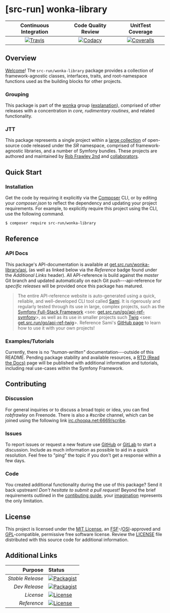 # [src-run] wonka-library

| Continuous Integration |   Code Quality Review   |    UnitTest Coverage    |
|:----------------------:|:-----------------------:|:-----------------------:|
| [![Travis](https://get.src.run/wonka-library/travis_shield)](https://get.src.run/wonka-library/travis) | [![Codacy](https://get.src.run/wonka-library/codacy_shield)](https://get.src.run/wonka-library/codacy) | [![Coveralls](https://get.src.run/wonka-library/coveralls_shield)](https://get.src.run/wonka-library/coveralls) |

## Overview

[Welcome](https://get.src.run/go/readme_welcome)!
The `src-run/wonka-library` package provides
a collection of framework-agnostic classes, interfaces, traits, and root-namespace functions used as the building blocks for other projects.

### Grouping

This package is part of the [wonka](https://get.src.run/wonka-library/group)
group ([explanation](https://get.src.run/wonka-library/group_explanation)),
comprised of other releases with a concentration in 
*core, rudimentary routines*,
and related functionality.

### JTT

This package represents a single project within a
[large collection](https://get.src.run/go/explore) of open-source code released
under the *SR* namespace, comprised of framework-agnostic libraries,
and a number of Symfony bundles. These projects are authored and maintained
by [Rob Frawley 2nd](https://get.src.run/rmf) and 
[collaborators](https://get.src.run/wonka-library/github_collaborators).

## Quick Start

### Installation

Get the code by requiring it explicitly via the [Composer](https://getcomposer.com)
CLI, or by editing your *composer.json* to reflect the dependency and updating
your project requirements. For example, to explicitly require this project using
the CLI, use the following command.

```bash
$ composer require src-run/wonka-library
```

## Reference

### API Docs

This package's API-documentation is available at [get.src.run/wonka-library/api](https://get.src.run/wonka-library/api),
(as well as linked below via the *Reference* badge found under the *Additional Links*
header). All API-reference is build against the *master* Git branch and updated
automatically on each Git push---api-reference for *specific releases* will
be provided once this package has matured.

> The entire API-reference website is auto-generated using a quick,
> reliable, and well-developed CLI tool called [Sami](https://get.src.run/go/sami).
> It is rigerously and regularly tested through its use in large, complex projects,
> such as the [Symfony Full-Stack Framework](https://get.src.run/go/symfony) 
> <see: [get.src.run/go/api-ref-symfony](https://get.src.run/go/symfony-api)>, as well
> as its use in smaller projects such
> [Twig](https://get.src.run/go/sami-twig)
> <see: [get.src.run/go/api-ref-twig](https://get.src.run/go/twig-api)>.
> Reference Sami's [GitHub page](https://get.src.run/go/sami) to learn how to use
> it with your own projects!

### Examples/Tutorials

Currently, there is no *"human-written"* documentation---outside of this README.
Pending package stability and available resources, a
[RTD (Read the Docs)](https://get.src.run/go/rtd) page will be published with
additional information and tutorials, including real use-cases within the Symfony
Framework.

## Contributing

### Discussion

For general inquiries or to discuss a broad topic or idea, you can find
*robfrawley* on Freenode. There is also a *#scribe* channel, which can
be joined using the following link
[irc.choopa.net:6669/scribe](irc://irc.choopa.net:6669/scribe).

### Issues

To report issues or request a new feature use
[GitHub](https://get.src.run/wonka-library/github_issues)
or [GitLab](https://get.src.run/wonka-library/gitlab_issues)
to start a discussion. Include as much information as possible to aid in
a quick resolution. Feel free to "ping" the topic if you don't get a
response within a few days.

### Code

You created additional functionality during the use of this package? Send
it back upstream! *Don't hesitate to submit a pull request!* Beyond the
brief requirements outlined in the
[contibuting guide](https://get.src.run/wonka-library/contributing),
your [imagination](https://get.src.run/go/readme_imagination)
represents the only limitation.

## License

This project is licensed under the
[MIT License](https://get.src.run/go/mit), an
[FSF](https://get.src.run/go/fsf)-/[OSI](https://get.src.run/go/osi)-approved
and [GPL](https://get.src.run/go/gpl)-compatible, permissive free software
license. Review the
[LICENSE](https://get.src.run/wonka-library/license)
file distributed with this source code for additional information.

## Additional Links

|       Purpose | Status        |
|--------------:|:--------------|
| *Stable Release*    | [![Packagist](https://get.src.run/wonka-library/packagist_shield)](https://get.src.run/wonka-library/packagist) |
| *Dev Release*    | [![Packagist](https://get.src.run/wonka-library/packagist_pre_shield)](https://get.src.run/wonka-library/packagist) |
| *License*    | [![License](https://get.src.run/wonka-library/license_shield)](https://get.src.run/wonka-library/license) |
| *Reference*  | [![License](https://get.src.run/wonka-library/api_shield)](https://get.src.run/wonka-library/api) |
